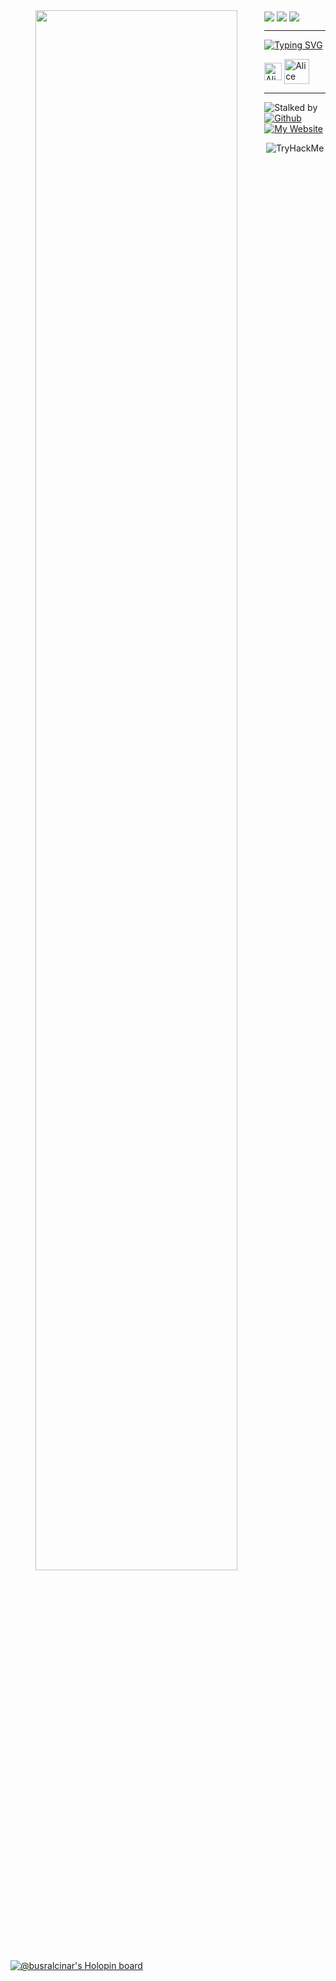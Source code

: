 <div align="center">
<img src="https://user-images.githubusercontent.com/61082741/229756322-668d3b55-9040-4728-bcf4-3a074b12f90c.gif" align="left" style="width: 80%" />
</div>


<a href="https://busralcinar.github.io/" target="blank">
<img align="center" src="https://user-images.githubusercontent.com/61082741/182169759-e2f9ecf6-42f2-413e-8acd-967a86544c98.png"/></a>
<a href="https://busralcinar.github.io/" target="blank">
<img align="center" src="https://user-images.githubusercontent.com/61082741/182169612-c117eb61-a8cc-40c8-9643-e1b98257b835.png"/></a>
<a href="https://busralcinar.github.io/" target="blank">
<img align="center" src="https://user-images.githubusercontent.com/61082741/182169924-4f6df2b5-e0ce-47a1-a01e-2618766d52dc.png"/></a>

<hr>

[![Typing SVG](https://readme-typing-svg.demolab.com?font=Press+Start+2P&size=12&pause=1000&color=F7ED1A&width=435&lines=HEY+THERE%2C+I'M+ALICE!;+I+ENJOY+BUILDING+RARE+STUFF%F0%9F%A6%84+;I+LOVE+BABY+YODA+%F0%9F%92%9A+%26+LOST+ARK+%F0%9F%8C%B1)](https://git.io/typing-svg)






<p align="left">
<a href="https://www.instagram.com/jpkokeshi/" target="blank">
<img align="center" src="https://user-images.githubusercontent.com/61082741/182170173-98db2d98-5bf3-444f-97bd-765d5c30335a.png" width="28px" alt="Alice Busra Alcinar Instagram"/></a>
<a href="https://twitter.com/busralcinar" target="blank">
<img align="center" src="https://user-images.githubusercontent.com/61082741/182170297-f4961bb5-b05f-47e1-90b7-69ade4622082.png" width="40px" alt="Alice Busra Alcinar Twitter"/></a>
</p>
<hr/> 

![Stalked by](https://komarev.com/ghpvc/?username=DarkStark9000&color=6c5eff)
[![Github](https://img.shields.io/github/followers/busralcinar?label=Follow&style=social)](https://github.com/busralcinar)
[![My Website](https://img.shields.io/badge/My-Website-green?style=flat&logo=google-chrome)](https://busralcinar.github.io/)

<p align="center">
<img src="https://tryhackme-badges.s3.amazonaws.com/busralcinar.png" alt="TryHackMe">

</p>


[![@busralcinar's Holopin board](https://holopin.io/api/user/board?user=busralcinar)](https://holopin.io/@busralcinar)
